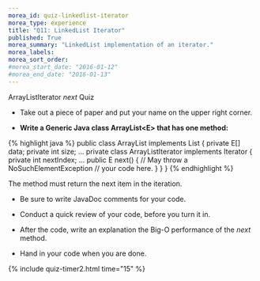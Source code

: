 ```yaml
---
morea_id: quiz-linkedlist-iterator
morea_type: experience
title: "Q11: LinkedList Iterator"
published: True
morea_summary: "LinkedList implementation of an iterator."
morea_labels:
morea_sort_order:
#morea_start_date: "2016-01-12"
#morea_end_date: "2016-01-13"
---
```


ArrayListIterator *next* Quiz

* Take out a piece of paper and put your name on the upper right corner.

* **Write a Generic Java class ArrayList&lt;E&gt; that has one method:**

{% highlight java %}
public class ArrayList<E> implements List<E> {
  private E[] data;
  private int size;
   ...
  private class ArrayListIterator<E> implements Iterator<E> {
    private int nextIndex;
    ...
    public E next() { // May throw a NoSuchElementException
      // your code here.
    }
  }
}
{% endhighlight %}

  The method must return the next item in the iteration.

  * Be sure to write JavaDoc comments for your code.

* Conduct a quick review of your code, before you turn it in.

* After the code, write an explanation the Big-O performance of the *next* method.

* Hand in your code when you are done.

{% include quiz-timer2.html time="15" %}
